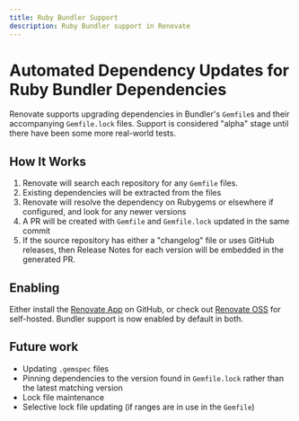 ```yaml
---
title: Ruby Bundler Support
description: Ruby Bundler support in Renovate
---
```


# Automated Dependency Updates for Ruby Bundler Dependencies

Renovate supports upgrading dependencies in Bundler's `Gemfile`s and their accompanying `Gemfile.lock` files. Support is considered "alpha" stage until there have been some more real-world tests.

## How It Works

1.  Renovate will search each repository for any `Gemfile` files.
2.  Existing dependencies will be extracted from the files
3.  Renovate will resolve the dependency on Rubygems or elsewhere if configured, and look for any newer versions
4.  A PR will be created with `Gemfile` and `Gemfile.lock` updated in the same commit
5.  If the source repository has either a "changelog" file or uses GitHub releases, then Release Notes for each version will be embedded in the generated PR.

## Enabling

Either install the [Renovate App](https://github.com/apps/renovate) on GitHub, or check out [Renovate OSS](https://github.com/renovatebot/renovate) for self-hosted. Bundler support is now enabled by default in both.

## Future work

- Updating `.gemspec` files
- Pinning dependencies to the version found in `Gemfile.lock` rather than the latest matching version
- Lock file maintenance
- Selective lock file updating (if ranges are in use in the `Gemfile`)
